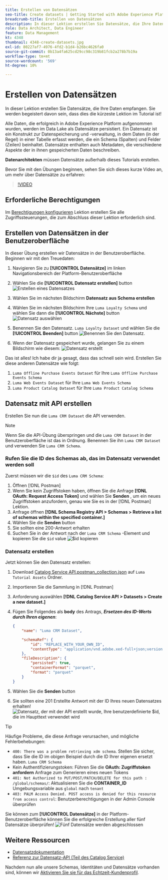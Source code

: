 ```yaml
---
title: Erstellen von Datensätzen
seo-title: Create datasets | Getting Started with Adobe Experience Platform for Data Architects and Data Engineers
breadcrumb-title: Erstellen von Datensätzen
description: In dieser Lektion erstellen Sie Datensätze, die Ihre Daten empfangen.
role: Data Architect, Data Engineer
feature: Data Management
kt: 4348
thumbnail: 4348-create-datasets.jpg
exl-id: 80227af7-4976-4fd2-b1d4-b26bc4626fa0
source-git-commit: 0b13a4fa625cd29cc98c319b81fcb2a278b7b19a
workflow-type: tm+mt
source-wordcount: '569'
ht-degree: 10%

---
```


# Erstellen von Datensätzen

<!--15min-->

In dieser Lektion erstellen Sie Datensätze, die Ihre Daten empfangen. Sie werden begeistert davon sein, dass dies die kürzeste Lektion im Tutorial ist!

Alle Daten, die erfolgreich in Adobe Experience Platform aufgenommen wurden, werden im Data Lake als Datensätze persistiert. Ein Datensatz ist ein Konstrukt zur Datenspeicherung und -verwaltung, in dem Daten (in der Regel) in einer Tabelle erfasst werden, die ein Schema (Spalten) und Felder (Zeilen) beinhaltet. Datensätze enthalten auch Metadaten, die verschiedene Aspekte der in ihnen gespeicherten Daten beschreiben.

**Datenarchitekten** müssen Datensätze außerhalb dieses Tutorials erstellen.

Bevor Sie mit den Übungen beginnen, sehen Sie sich dieses kurze Video an, um mehr über Datensätze zu erfahren:
>[!VIDEO](https://video.tv.adobe.com/v/27269?quality=12&learn=on)

## Erforderliche Berechtigungen

Im [Berechtigungen konfigurieren](configure-permissions.md) Lektion erstellen Sie alle Zugriffssteuerungen, die zum Abschluss dieser Lektion erforderlich sind.

<!--
* Permission items **[!UICONTROL Data Management]** > **[!UICONTROL View Datasets]** and **[!UICONTROL Manage Datasets]**
* Permission item **[!UICONTROL Sandboxes]** > `Luma Tutorial`
* User-role access to the `Luma Tutorial Platform` product profile
* Developer-role access to the `Luma Tutorial Platform` product profile (for API)
-->

## Erstellen von Datensätzen in der Benutzeroberfläche

In dieser Übung erstellen wir Datensätze in der Benutzeroberfläche. Beginnen wir mit den Treuedaten:

1. Navigieren Sie zu **[!UICONTROL Datensätze]** im linken Navigationsbereich der Platform-Benutzeroberfläche
1. Wählen Sie die **[!UICONTROL Datensatz erstellen]** button
   ![Erstellen eines Datensatzes](assets/datasets-createDataset.png)

1. Wählen Sie im nächsten Bildschirm **Datensatz aus Schema erstellen**
1. Wählen Sie im nächsten Bildschirm Ihre `Luma Loyalty Schema` und wählen Sie dann die **[!UICONTROL Nächste]** button
   ![Datensatz auswählen](assets/datasets-selectSchema.png)

1. Benennen Sie den Datensatz. `Luma Loyalty Dataset` und wählen Sie die **[!UICONTROL Beenden]** button
   ![Benennen Sie den Datensatz.](assets/datasets-nameDataset.png)
1. Wenn der Datensatz gespeichert wurde, gelangen Sie zu einem Bildschirm wie diesem:
   ![Datensatz erstellt](assets/datasets-created.png)

Das ist alles! Ich habe dir ja gesagt, dass das schnell sein wird. Erstellen Sie diese anderen Datensätze wie folgt:

1. `Luma Offline Purchase Events Dataset` für Ihre `Luma Offline Purchase Events Schema`
1. `Luma Web Events Dataset` für Ihre `Luma Web Events Schema`
1. `Luma Product Catalog Dataset` für Ihre `Luma Product Catalog Schema`


## Datensatz mit API erstellen

Erstellen Sie nun die `Luma CRM Dataset` die API verwenden.

>[!NOTE]
>
>Wenn Sie die API-Übung überspringen und die `Luma CRM Dataset` in der Benutzeroberfläche ist das in Ordnung. Benennen Sie ihn `Luma CRM Dataset` und verwenden Sie `Luma CRM Schema`.

### Rufen Sie die ID des Schemas ab, das im Datensatz verwendet werden soll

Zuerst müssen wir die `$id` des `Luma CRM Schema`:

1. Öffnen [!DNL Postman]
1. Wenn Sie kein Zugriffstoken haben, öffnen Sie die Anfrage **[!DNL OAuth: Request Access Token]** und wählen Sie **Senden** , um ein neues Zugriffstoken anzufordern, genau wie Sie es in der [!DNL Postman] Lektion.
1. Anfrage öffnen **[!DNL Schema Registry API > Schemas > Retrieve a list of schemas within the specified container.]**
1. Wählen Sie die **Senden** button
1. Sie sollten eine 200-Antwort erhalten
1. Suchen Sie in der Antwort nach der `Luma CRM Schema` -Element und kopieren Sie die `$id` value
   ![$id kopieren](assets/dataset-crm-getSchemaId.png)

### Datensatz erstellen

Jetzt können Sie den Datensatz erstellen:

1. Download [Catalog Service API.postman_collection.json](https://raw.githubusercontent.com/adobe/experience-platform-postman-samples/master/apis/experience-platform/Catalog%20Service%20API.postman_collection.json) auf `Luma Tutorial Assets` Ordner.
1. Importieren Sie die Sammlung in [!DNL Postman]
1. Anforderung auswählen **[!DNL Catalog Service API > Datasets > Create a new dataset.]**
1. Fügen Sie Folgendes als **body** des Antrags, ***Ersetzen des ID-Werts durch Ihren eigenen***:

   ```json
   {
       "name": "Luma CRM Dataset",
   
       "schemaRef": {
           "id": "REPLACE_WITH_YOUR_OWN_ID",
           "contentType": "application/vnd.adobe.xed-full+json;version=1"
       },
       "fileDescription": {
           "persisted": true,
           "containerFormat": "parquet",
           "format": "parquet"
       }
   }
   ```

1. Wählen Sie die **Senden** button
1. Sie sollten eine 201 Erstellte Antwort mit der ID Ihres neuen Datensatzes erhalten!
   ![Datensatz, der mit der API erstellt wurde, Ihre benutzerdefinierte $id, die im Haupttext verwendet wird](assets/datasets-crm-created.png)

>[!TIP]
>
> Häufige Probleme, die diese Anfrage verursachen, und mögliche Fehlerbehebungen:
>
> * `400: There was a problem retrieving xdm schema`. Stellen Sie sicher, dass Sie die ID im obigen Beispiel durch die ID Ihrer eigenen ersetzt haben. `Luma CRM Schema`
> * Kein Authentifizierungstoken: Führen Sie die **OAuth: Zugriffstoken anfordern** Anfrage zum Generieren eines neuen Tokens
> * `401: Not Authorized to PUT/POST/PATCH/DELETE for this path : /global/schemas/`: Aktualisieren Sie die **CONTAINER_ID** Umgebungsvariable aus `global` nach `tenant`
> * `403: PALM Access Denied. POST access is denied for this resource from access control`: Benutzerberechtigungen in der Admin Console überprüfen


Sie können zum **[!UICONTROL Datensätze]** in der Platform-Benutzeroberfläche können Sie die erfolgreiche Erstellung aller fünf Datensätze überprüfen!
![Fünf Datensätze werden abgeschlossen](assets/datasets-allComplete.png)


## Weitere Ressourcen

* [Datensatzdokumentation](https://experienceleague.adobe.com/docs/experience-platform/catalog/datasets/overview.html?lang=de)
* [Referenz zur Datensatz-API (Teil des Catalog Service)](https://www.adobe.io/experience-platform-apis/references/catalog/#tag/Datasets)

Nachdem nun alle unsere Schemas, Identitäten und Datensätze vorhanden sind, können wir [Aktivieren Sie sie für das Echtzeit-Kundenprofil](enable-profiles.md).
